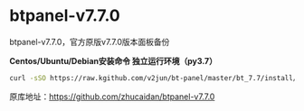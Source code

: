 # btpanel-v7.7.0

btpanel-v7.7.0，官方原版v7.7.0版本面板备份

**Centos/Ubuntu/Debian安装命令 独立运行环境（py3.7）**

```Bash
curl -sSO https://raw.kgithub.com/v2jun/bt-panel/master/bt_7.7/install/install.sh && bash install.sh
```

原库地址：https://github.com/zhucaidan/btpanel-v7.7.0